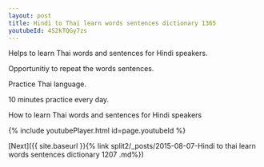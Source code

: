 ```yaml
---
layout: post
title: Hindi to Thai learn words sentences dictionary 1365 
youtubeId: 4S2kTQGy7zs
---
```

 
 
Helps to learn Thai words and sentences for Hindi speakers.

Opportunitiy to repeat the words sentences. 

Practice Thai language. 
 
10 minutes practice every day. 
 
How to learn Thai words and sentences for Hindi speakers 
 
{% include youtubePlayer.html id=page.youtubeId %}
 
 
[Next]({{ site.baseurl }}{% link  split2/_posts/2015-08-07-Hindi to thai learn words sentences dictionary 1207 .md%})
 
